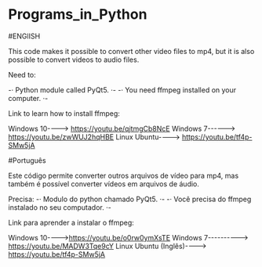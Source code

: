 # Programs_in_Python

#ENGlISH

This code makes it possible to convert other video files to mp4, but it is also possible to convert videos to audio files.

Need to:

-· Python module called PyQt5. ·-
-· You need ffmpeg installed on your computer. ·-

Link to learn how to install ffmpeg:

Windows 10----> https://youtu.be/qjtmgCb8NcE
Windows 7------> https://youtu.be/zwWUJ2hqHBE
Linux Ubuntu----> https://youtu.be/tf4p-SMw5jA

#Português 

Este código permite converter outros arquivos de vídeo para mp4, mas também é possível converter vídeos em arquivos de áudio.

Precisa:
-· Modulo do python chamado PyQt5. ·-
-· Você precisa do ffmpeg instalado no seu computador. ·-

Link para aprender a instalar o ffmpeg:

Windows 10---->https://youtu.be/o0rw0ymXsTE
Windows 7----------> https://youtu.be/MADW3Tqe9cY
Linux Ubuntu (Inglês)----> https://youtu.be/tf4p-SMw5jA
